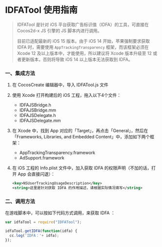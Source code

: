 # IDFATool 使用指南

> IDFATool 是针对 iOS 平台获取广告标识值（IDFA）的工具，可直接在 Cocos2d-x JS 引擎的 JS 脚本内进行调用。
>
> 目前已适配最新的 iOS 15 版本。由于 iOS 14 开始，苹果强制要求获取 IDFA 时，需要使用 `AppTrackingTransparency` 框架，而该框架必须在 Xcode 12 及以上版本中，才能使用，所以建议将 Xcode 版本升级至 12 或者更新版本，否则将导致 iOS 14 以上版本无法获取到 IDFA。

### 一、集成方法

1. 在 CocosCreate 编辑器中，导入 IDFATool.js 文件

2. 使用 Xcode 打开构建后的 iOS 工程，拖入以下4个文件：

   * IDFAJSBridge.h
   * IDFAJSBridge.mm
   * IDFAJSDelegate.h
   * IDFAJSDelegate.mm

3. 在 Xcode 中，找到 App 对应的「Target」，再点击「General」，然后在「Frameworks, Libraries, and Embedded Content」中，添加如下两个框架：

   * AppTrackingTransparency.framework
   * AdSupport.framework

4. 在 iOS 工程的 Info.plist 文件中，加入获取 IDFA 的权限声明（不加的话，打开 App 会直接闪退）：

   ```xml
   <key>NSUserTrackingUsageDescription</key>
   <string>这里是针对获取 IDFA 的作用描述，请根据实际情况填写</string>
   ```

   

### 二、调用方法

在游戏脚本中，可以按如下代码方式调用，来获取 IDFA ：

```javascript
var idfaTool = require("IDFATool");

idfaTool.getIDFA(function(idfa) {
  cc.log('IDFA：'+ idfa);
});
```

